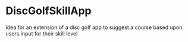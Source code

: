 # DiscGolfSkillApp
Idea for an extension of a disc golf app to suggest a course based upon users input for their skill level
